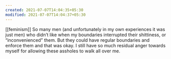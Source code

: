 ```yaml
---
created: 2021-07-07T14:04:35+05:30
modified: 2021-07-07T14:04:37+05:30
---
```

[[feminism]]
So many men (and unfortunately in my own experiences it was just men) who didn’t like when my boundaries interrupted their shittiness, or “inconvenienced” them. But they could have regular boundaries and enforce them and that was okay. I still have so much residual anger towards myself for allowing these assholes to walk all over me. 
